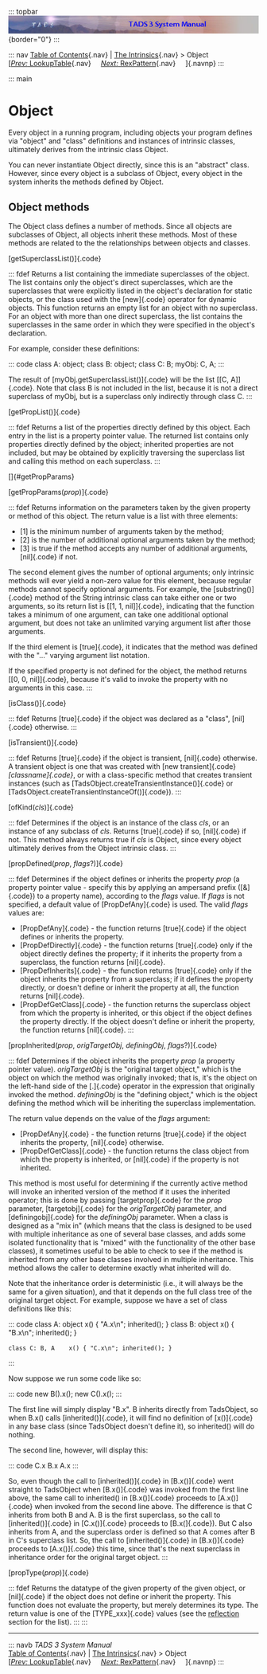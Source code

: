 ::: topbar
![](topbar.jpg){border="0"}
:::

::: nav
[Table of Contents](toc.htm){.nav} \| [The
Intrinsics](builtins.htm){.nav} \> Object\
[[*Prev:* LookupTable](lookup.htm){.nav}     [*Next:*
RexPattern](rexpat.htm){.nav}     ]{.navnp}
:::

::: main
# Object

Every object in a running program, including objects your program
defines via \"object\" and \"class\" definitions and instances of
intrinsic classes, ultimately derives from the intrinsic class Object.

You can never instantiate Object directly, since this is an \"abstract\"
class. However, since every object is a subclass of Object, every object
in the system inherits the methods defined by Object.

## Object methods

The Object class defines a number of methods. Since all objects are
subclasses of Object, all objects inherit these methods. Most of these
methods are related to the the relationships between objects and
classes.

[getSuperclassList()]{.code}

::: fdef
Returns a list containing the immediate superclasses of the object. The
list contains only the object\'s direct superclasses, which are the
superclasses that were explicitly listed in the object\'s declaration
for static objects, or the class used with the [new]{.code} operator for
dynamic objects. This function returns an empty list for an object with
no superclass. For an object with more than one direct superclass, the
list contains the superclasses in the same order in which they were
specified in the object\'s declaration.

For example, consider these definitions:

::: code
    class A: object;
    class B: object;
    class C: B;
    myObj: C, A;
:::

The result of [myObj.getSuperclassList()]{.code} will be the list [\[C,
A\]]{.code}. Note that class B is not included in the list, because it
is not a direct superclass of myObj, but is a superclass only indirectly
through class C.
:::

[getPropList()]{.code}

::: fdef
Returns a list of the properties directly defined by this object. Each
entry in the list is a property pointer value. The returned list
contains only properties directly defined by the object; inherited
properties are not included, but may be obtained by explicitly
traversing the superclass list and calling this method on each
superclass.
:::

[]{#getPropParams}

[getPropParams(*prop*)]{.code}

::: fdef
Returns information on the parameters taken by the given property or
method of this object. The return value is a list with three elements:

-   \[1\] is the minimum number of arguments taken by the method;
-   \[2\] is the number of additional optional arguments taken by the
    method;
-   \[3\] is true if the method accepts any number of additional
    arguments, [nil]{.code} if not.

The second element gives the number of optional arguments; only
intrinsic methods will ever yield a non-zero value for this element,
because regular methods cannot specify optional arguments. For example,
the [substring()]{.code} method of the String intrinsic class can take
either one or two arguments, so its return list is [\[1, 1,
nil\]]{.code}, indicating that the function takes a minimum of one
argument, can take one additional optional argument, but does not take
an unlimited varying argument list after those arguments.

If the third element is [true]{.code}, it indicates that the method was
defined with the \"\...\" varying argument list notation.

If the specified property is not defined for the object, the method
returns [\[0, 0, nil\]]{.code}, because it\'s valid to invoke the
property with no arguments in this case.
:::

[isClass()]{.code}

::: fdef
Returns [true]{.code} if the object was declared as a \"class\",
[nil]{.code} otherwise.
:::

[isTransient()]{.code}

::: fdef
Returns [true]{.code} if the object is transient, [nil]{.code}
otherwise. A transient object is one that was created with [new
transient]{.code} *[classname]{.code}*, or with a class-specific method
that creates transient instances (such as
[TadsObject.createTransientInstance()]{.code} or
[TadsObject.createTransientInstanceOf()]{.code}).
:::

[ofKind(*cls*)]{.code}

::: fdef
Determines if the object is an instance of the class *cls*, or an
instance of any subclass of *cls*. Returns [true]{.code} if so,
[nil]{.code} if not. This method always returns true if *cls* is Object,
since every object ultimately derives from the Object intrinsic class.
:::

[propDefined(*prop*, *flags*?)]{.code}

::: fdef
Determines if the object defines or inherits the property *prop* (a
property pointer value - specify this by applying an ampersand prefix
([&]{.code}) to a property name), according to the *flags* value. If
*flags* is not specified, a default value of [PropDefAny]{.code} is
used. The valid *flags* values are:

-   [PropDefAny]{.code} - the function returns [true]{.code} if the
    object defines or inherits the property.
-   [PropDefDirectly]{.code} - the function returns [true]{.code} only
    if the object directly defines the property; if it inherits the
    property from a superclass, the function returns [nil]{.code}.
-   [PropDefInherits]{.code} - the function returns [true]{.code} only
    if the object inherits the property from a superclass; if it defines
    the property directly, or doesn\'t define or inherit the property at
    all, the function returns [nil]{.code}.
-   [PropDefGetClass]{.code} - the function returns the superclass
    object from which the property is inherited, or this object if the
    object defines the property directly. If the object doesn\'t define
    or inherit the property, the function returns [nil]{.code}.
:::

[propInherited(*prop*, *origTargetObj*, *definingObj*, *flags*?)]{.code}

::: fdef
Determines if the object inherits the property *prop* (a property
pointer value). *origTargetObj* is the \"original target object,\" which
is the object on which the method was originally invoked; that is, it\'s
the object on the left-hand side of the [.]{.code} operator in the
expression that originally invoked the method. *definingObj* is the
\"defining object,\" which is the object defining the method which will
be inheriting the superclass implementation.

The return value depends on the value of the *flags* argument:

-   [PropDefAny]{.code} - the function returns [true]{.code} if the
    object inherits the property, [nil]{.code} otherwise.
-   [PropDefGetClass]{.code} - the function returns the class object
    from which the property is inherited, or [nil]{.code} if the
    property is not inherited.

This method is most useful for determining if the currently active
method will invoke an inherited version of the method if it uses the
inherited operator; this is done by passing [targetprop]{.code} for the
*prop* parameter, [targetobj]{.code} for the *origTargetObj* parameter,
and [definingobj]{.code} for the *definingObj* parameter. When a class
is designed as a \"mix in\" (which means that the class is designed to
be used with multiple inheritance as one of several base classes, and
adds some isolated functionality that is \"mixed\" with the
functionality of the other base classes), it sometimes useful to be able
to check to see if the method is inherited from any other base classes
involved in multiple inheritance. This method allows the caller to
determine exactly what inherited will do.

Note that the inheritance order is deterministic (i.e., it will always
be the same for a given situation), and that it depends on the full
class tree of the original target object. For example, suppose we have a
set of class definitions like this:

::: code
    class A: object  x() { "A.x\n"; inherited(); }
    class B: object  x() { "B.x\n"; inherited(); }

    class C: B, A    x() { "C.x\n"; inherited(); }
:::

Now suppose we run some code like so:

::: code
    new B().x();
    new C().x();
:::

The first line will simply display \"B.x\". B inherits directly from
TadsObject, so when B.x() calls [inherited()]{.code}, it will find no
definition of [x()]{.code} in any base class (since TadsObject doesn\'t
define it), so inherited() will do nothing.

The second line, however, will display this:

::: code
    C.x
    B.x
    A.x
:::

So, even though the call to [inherited()]{.code} in [B.x()]{.code} went
straight to TadsObject when [B.x()]{.code} was invoked from the first
line above, the same call to inherited() in [B.x()]{.code} proceeds to
[A.x()]{.code} when invoked from the second line above. The difference
is that C inherits from both B and A. B is the first superclass, so the
call to [inherited()]{.code} in [C.x()]{.code} proceeds to
[B.x(]{.code}). But C also inherits from A, and the superclass order is
defined so that A comes after B in C\'s superclass list. So, the call to
[inherited()]{.code} in [B.x()]{.code} proceeds to [A.x()]{.code} this
time, since that\'s the next superclass in inheritance order for the
original target object.
:::

[propType(*prop*)]{.code}

::: fdef
Returns the datatype of the given property of the given object, or
[nil]{.code} if the object does not define or inherit the property. This
function does not evaluate the property, but merely determines its type.
The return value is one of the [TYPE_xxx]{.code} values (see the
[reflection](reflect.htm) section for the list).
:::
:::

------------------------------------------------------------------------

::: navb
*TADS 3 System Manual*\
[Table of Contents](toc.htm){.nav} \| [The
Intrinsics](builtins.htm){.nav} \> Object\
[[*Prev:* LookupTable](lookup.htm){.nav}     [*Next:*
RexPattern](rexpat.htm){.nav}     ]{.navnp}
:::
